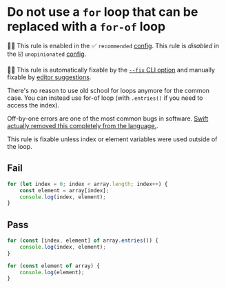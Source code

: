 # Do not use a `for` loop that can be replaced with a `for-of` loop

💼🚫 This rule is enabled in the ✅ `recommended` [config](https://github.com/sindresorhus/eslint-plugin-unicorn#recommended-config). This rule is _disabled_ in the ☑️ `unopinionated` [config](https://github.com/sindresorhus/eslint-plugin-unicorn#recommended-config).

🔧💡 This rule is automatically fixable by the [`--fix` CLI option](https://eslint.org/docs/latest/user-guide/command-line-interface#--fix) and manually fixable by [editor suggestions](https://eslint.org/docs/latest/use/core-concepts#rule-suggestions).

<!-- end auto-generated rule header -->
<!-- Do not manually modify this header. Run: `npm run fix:eslint-docs` -->

There's no reason to use old school for loops anymore for the common case. You can instead use for-of loop (with `.entries()` if you need to access the index).

Off-by-one errors are one of the most common bugs in software. [Swift actually removed this completely from the language.](https://github.com/apple/swift-evolution/blob/master/proposals/0007-remove-c-style-for-loops.md).

This rule is fixable unless index or element variables were used outside of the loop.

## Fail

```js
for (let index = 0; index < array.length; index++) {
	const element = array[index];
	console.log(index, element);
}
```

## Pass

```js
for (const [index, element] of array.entries()) {
	console.log(index, element);
}

for (const element of array) {
	console.log(element);
}
```
